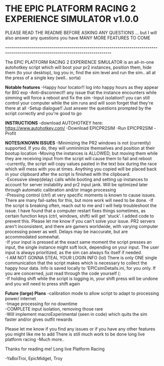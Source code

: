 # THE EPIC PLATFORM RACING 2 EXPERIENCE SIMULATOR v1.0.0

PLEASE READ THE README BEFORE ASKING ANY QUESTIONS
... but I will also answer any questions you have
MANY MORE FEATURES TO COME

**---------------------------------------------------------------------------------------------------------------------------------**

The EPIC PLATFORM RACING 2 EXPERIENCE SIMULATOR is an all-in-one autohotkey
script which will boot your pr2 instances, position them, hide them (to your
desktop), log you in, find the sim level and run the sim.. all at the press
of a single key (well.. sorta)
  
**Notable features**
-Happy hour locator!! log into happy hours as they appear for BIG exp
-Anti-disconnect!! any issue that the instance encounters while simming will 
force a reboot and fix the sim
-Input isolation!! you can still control your computer
while the sim runs and will soon forget that they're there at all
-Setup dialogue!! Just answer the questions prompted by the script correctly
and you're good to go
  
**INSTRUCTIONS**
-download AUTOHOTKEY here: https://www.autohotkey.com/
-Download EPICPR2SIM
-Run EPICPR2SIM
-Profit
  
**NOTES/KNOWN ISSUES**
-Minimizing the PR2 windows is not (currently) supported.
If you do, they will unminimize themselves and position at their bootup location
-Moving the instances is ALLOWED, but moving them while they are receiving input
from the script will cause them to fail and reboot  
-currently, the script will copy values pasted in the text box during the
race which will mess with you at times. Anything you copied will be placed back
in your clipboard after the script is finished with the clipboard.  
-Excessive sleep(delay) calls while booting and setting up instances to
account for server instability and pr2 input jank. Will be optimized later
through automatic calibration and/or image processing  
-Pressing control (ctrl) at very specific moments is known to cause issues.
There are many fail-safes for this, but more work will need to be done.
-If the script is breaking often, reach out to me and I will help troubleshoot
the issue. I have found that a computer restart fixes things sometimes, as
certain function keys (ctrl, windows, shift) will get 'stuck'. I added code
to prevent this. Please let me know if you can't solve your issue. PR2
servers aren't inconsistent, and there are gamers worldwide, with varying 
computer processing power as well. Delays may be inaccurate, but are accommodated
somewhat.   
-If your input is pressed at the exact same moment the script presses an input,
the single instance might soft lock, depending on your input. The user input
is always prioritized, as the sim can always fix itself if needed.  
-I AM NOT GONNA STEAL YOUR LOGIN INFO (lol) There is only ONE single 
communication that the script makes which is necessary to collect the happy 
hour data. Info is saved locally to 'EPICsimDetails.ini, for you only.
If you are concerned, just read through the code yourself (:  
-If holding shift while the script is logging in, your shift press will be
undone and you will need to press shift again

  
**Future (large) Plans**
-calibration mode to allow script to adapt to processing power/ internet  
-Image processing for no downtime  
-COMPLETE input isolation, removing those rare  
-Will implement macroExperimental (seen in code) which quits the sim faster and/or gives outfit rewards
  
Please let me know if you find any issues or if you have any other features
you might like me to add There is still much work to be done
long live platform racing
-Much more..


Thanks for reading me! Long live Platform Racing  
  
-YaBoiTroi, EpicMidget, Troy
